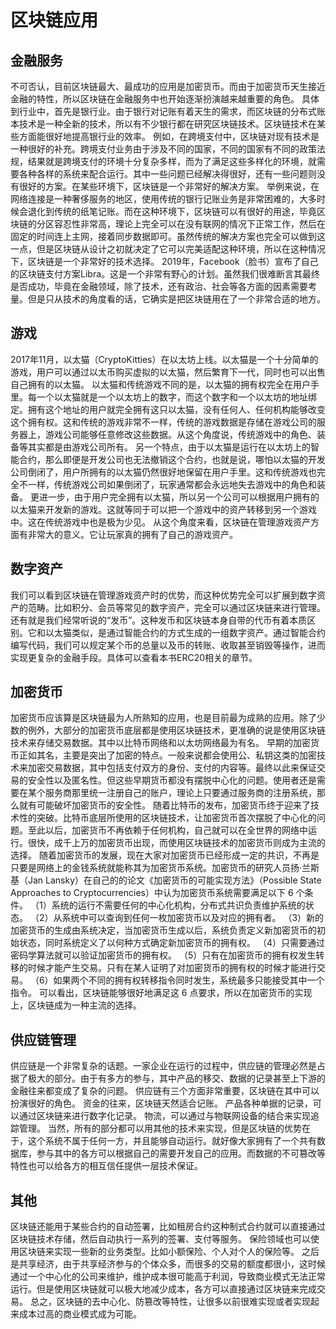 # 区块链应用
## 金融服务

不可否认，目前区块链最大、最成功的应用是加密货币。而由于加密货币天生接近金融的特性，所以区块链在金融服务中也开始逐渐扮演越来越重要的角色。
具体到行业中，首先是银行业。由于银行对记账有着天生的需求，而区块链的分布式账本技术是一种全新的技术，所以有不少银行都在研究区块链技术。区块链技术在某些方面能很好地提高银行业的效率。
例如，在跨境支付中，区块链对现有技术是一种很好的补充。跨境支付业务由于涉及不同的国家，不同的国家有不同的政策法规，结果就是跨境支付的环境十分复杂多样，而为了满足这些多样化的环境，就需要各种各样的系统来配合运行。其中一些问题已经解决得很好，还有一些问题则没有很好的方案。在某些环境下，区块链是一个非常好的解决方案。
举例来说，在网络连接是一种奢侈服务的地区，使用传统的银行记账业务是非常困难的，大多时候会退化到传统的纸笔记账。而在这种环境下，区块链可以有很好的用途，毕竟区块链的分区容忍性非常高，理论上完全可以在没有联网的情况下正常工作，然后在固定的时间连上主网，接着同步数据即可。虽然传统的解决方案也完全可以做到这一点，但是区块链从设计之初就决定了它可以完美适配这种环境，所以在这种情况下，区块链是一个非常好的技术选择。
2019年，Facebook（脸书）宣布了自己的区块链支付方案Libra。这是一个非常有野心的计划。虽然我们很难断言其最终是否成功，毕竟在金融领域，除了技术，还有政治、社会等各方面的因素需要考量。但是只从技术的角度看的话，它确实是把区块链用在了一个非常合适的地方。

## 游戏

2017年11月，以太猫（CryptoKitties）在以太坊上线。以太猫是一个十分简单的游戏，用户可以通过以太币购买虚拟的以太猫，然后繁育下一代，同时也可以出售自己拥有的以太猫。
以太猫和传统游戏不同的是，以太猫的拥有权完全在用户手里。每一个以太猫就是一个以太坊上的数字，而这个数字和一个以太坊的地址绑定。拥有这个地址的用户就完全拥有这只以太猫，没有任何人、任何机构能够改变这个拥有权。这和传统的游戏非常不一样，传统的游戏数据是存储在游戏公司的服务器上，游戏公司能够任意修改这些数据。从这个角度说，传统游戏中的角色、装备等其实都是由游戏公司所有。
另一个特点，由于以太猫是运行在以太坊上的智能合约，那么即便是开发公司也无法撤销这个合约，也就是说，哪怕以太猫的开发公司倒闭了，用户所拥有的以太猫仍然很好地保留在用户手里。这和传统游戏也完全不一样，传统游戏公司如果倒闭了，玩家通常都会永远地失去游戏中的角色和装备。
更进一步，由于用户完全拥有以太猫，所以另一个公司可以根据用户拥有的以太猫来开发新的游戏。这就等同于可以把一个游戏中的资产转移到另一个游戏中。这在传统游戏中也是极为少见。
从这个角度来看，区块链在管理游戏资产方面有非常大的意义。它让玩家真的拥有了自己的游戏资产。

## 数字资产
我们可以看到区块链在管理游戏资产时的优势，而这种优势完全可以扩展到数字资产的范畴。比如积分、会员等常见的数字资产，完全可以通过区块链来进行管理。
还有就是我们经常听说的“发币”。这种发币和区块链本身自带的代币有着本质区别。它和以太猫类似，是通过智能合约的方式生成的一组数字资产。通过智能合约编写代码，我们可以规定某个币的总量以及币的转账、收取甚至销毁等操作，进而实现更复杂的金融手段。具体可以查看本书ERC20相关的章节。

## 加密货币
 
加密货币应该算是区块链最为人所熟知的应用，也是目前最为成熟的应用。除了少数的例外，大部分的加密货币底层都是使用区块链技术，更准确的说是使用区块链技术来存储交易数据。其中以比特币网络和以太坊网络最为有名。
早期的加密货币正如其名，主要是突出了加密的特点。一般来说都会使用公、私钥这类的加密技术来加密交易数据，其中包括支付双方的身份、支付的内容等。最终以此来保证交易的安全性以及匿名性。但这些早期货币都没有摆脱中心化的问题。使用者还是需要在某个服务商那里统一注册自己的账户，理论上只要通过服务商的注册系统，那么就有可能破坏加密货币的安全性。
随着比特币的发布，加密货币终于迎来了技术性的突破。比特币底层所使用的区块链技术，让加密货币首次摆脱了中心化的问题。至此以后，加密货币不再依赖于任何机构，自己就可以在全世界的网络中运行。很快，成千上万的加密货币出现，而使用区块链技术的加密货币则成为主流的选择。
随着加密货币的发展，现在大家对加密货币已经形成一定的共识，不再是只要是网络上的金钱系统就能称其为加密货币系统。加密货币的研究人员扬·兰斯基（Jan Lansky）在自己的的论文《加密货币的可能实现方法》（Possible State Approaches to Cryptocurrencies）中认为加密货币系统需要满足以下 6 个条件。
（1）系统的运行不需要任何的中心化机构，分布式共识负责维护系统的状态。
（2）从系统中可以查询到任何一枚加密货币以及对应的拥有者。
（3）新的加密货币的生成由系统决定，当加密货币生成以后，系统负责定义新加密货币的初始状态，同时系统定义了以何种方式确定新加密货币的拥有权。
（4）只需要通过密码学算法就可以验证加密货币的拥有权。
（5）只有在加密货币的拥有权发生转移的时候才能产生交易。只有在某人证明了对加密货币的拥有权的时候才能进行交易。
（6）如果两个不同的拥有权转移指令同时发生，系统最多只能接受其中一个指令。
可以看出，区块链能够很好地满足这 6 点要求，所以在加密货币的实现上，区块链成为一种主流的选择。

## 供应链管理
供应链是一个非常复杂的话题。一家企业在运行的过程中，供应链的管理必然是占据了极大的部分。由于有多方的参与，其中产品的移交、数据的记录甚至上下游的金融往来都变成了复杂的问题。
供应链有三个方面非常重要，区块链在其中可以扮演很好的角色。
资金的往来，区块链天然适合记账。
产品各种单据的记录，可以通过区块链来进行数字化记录。
物流，可以通过与物联网设备的结合来实现追踪管理。
当然，所有的部分都可以用其他的技术来实现，但是区块链的优势在于，这个系统不属于任何一方，并且能够自动运行。就好像大家拥有了一个共有数据库，参与其中的各方可以根据自己的需要开发自己的应用。而数据的不可篡改等特性也可以给各方的相互信任提供一层技术保证。

## 其他
区块链还能用于某些合约的自动签署，比如租房合约这种制式合约就可以直接通过区块链技术存储，然后自动执行一系列的签署、支付等服务。
保险领域也可以使用区块链来实现一些新的业务类型。比如小额保险、个人对个人的保险等。
之后是共享经济，由于共享经济参与的个体众多，而很多的交易的额度都很小，这时候通过一个中心化的公司来维护，维护成本很可能高于利润，导致商业模式无法正常运行。但是使用区块链就可以极大地减少成本，各方可以直接通过区块链来完成交易。
总之，区块链的去中心化、防篡改等特性，让很多以前很难实现或者实现起来成本过高的商业模式成为可能。
